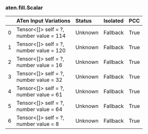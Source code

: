 ### aten.fill.Scalar
|    | ATen Input Variations                      | Status   | Isolated   | PCC   |
|---:|:-------------------------------------------|:---------|:-----------|:------|
|  0 | Tensor<[]> self = ?,<br>number value = 114 | Unknown  | Fallback   | True  |
|  1 | Tensor<[]> self = ?,<br>number value = 120 | Unknown  | Fallback   | True  |
|  2 | Tensor<[]> self = ?,<br>number value = 16  | Unknown  | Fallback   | True  |
|  3 | Tensor<[]> self = ?,<br>number value = 32  | Unknown  | Fallback   | True  |
|  4 | Tensor<[]> self = ?,<br>number value = 61  | Unknown  | Fallback   | True  |
|  5 | Tensor<[]> self = ?,<br>number value = 64  | Unknown  | Fallback   | True  |
|  6 | Tensor<[]> self = ?,<br>number value = 8   | Unknown  | Fallback   | True  |

